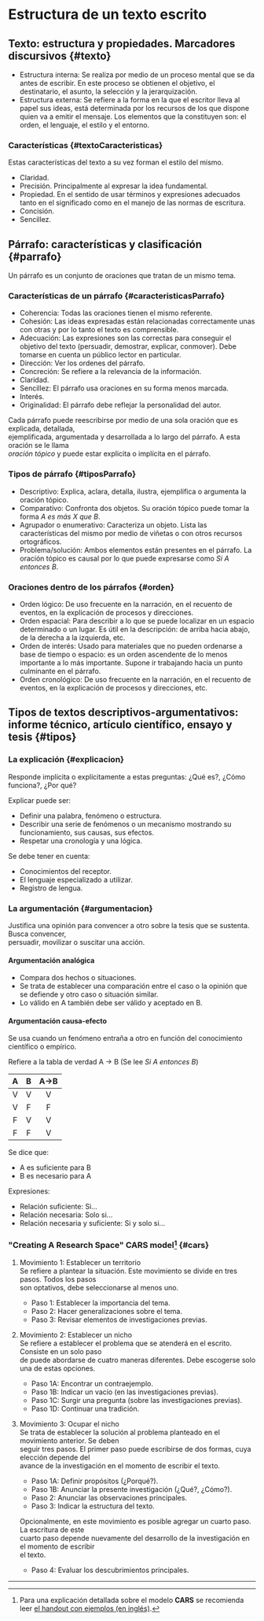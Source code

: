 # Estructura de un texto escrito

## Texto: estructura y propiedades. Marcadores discursivos {#texto}

* Estructura interna: Se realiza por medio de un  proceso mental que se da antes de escribir. En
  este  proceso  se  obtienen el  objetivo,  el  destinatario,  el  asunto, la  selección  y  la
  jerarquización.
* Estructura externa: Se refiere a la forma en la que el escritor lleva al papel sus ideas, está
  determinada por los  recursos de los que dispone  quien va a emitir el  mensaje. Los elementos
  que la constituyen son: el orden, el lenguaje, el estilo y el entorno.

### Características {#textoCaracteristicas}

Estas características del texto a su vez forman el estilo del mismo.

* Claridad.
* Precisión. Principalmente al expresar la idea fundamental.
* Propiedad. En el sentido de usar términos y expresiones adecuados tanto en el significado como
  en el manejo de las normas de escritura.
* Concisión.
* Sencillez.

## Párrafo: características y clasificación {#parrafo}

Un párrafo es un conjunto de oraciones que tratan de un mismo tema.

### Características de un párrafo {#caracteristicasParrafo}

* Coherencia: Todas las oraciones tienen el mismo referente.
* Cohesión: Las ideas expresadas están relacionadas  correctamente unas con otras y por lo tanto
  el texto es comprensible.
* Adecuación: Las expresiones son las correctas para conseguir el objetivo del texto \(persuadir,
  demostrar, explicar, conmover\).  Debe tomarse en cuenta un público lector en particular.
* Dirección: Ver los ordenes del párrafo.
* Concreción: Se refiere a la relevancia de la información.
* Claridad.
* Sencillez: El párrafo usa oraciones en su forma menos marcada.
* Interés.
* Originalidad: El párrafo debe reflejar la personalidad del autor.

Cada párrafo  puede reescribirse  por medio  de una  sola oración  que es  explicada, detallada,  
ejemplificada, argumentada y  desarrollada a lo largo  del párrafo.  A esta oración  se le llama  
_oración tópico_ y puede estar explicita o implícita en el párrafo.

### Tipos de párrafo {#tiposParrafo}

* Descriptivo: Explica, aclara, detalla, ilustra, ejemplifica o argumenta la oración tópico.
* Comparativo: Confronta dos objetos. Su oración tópico puede tomar la forma _A es más X que B_.
* Agrupador o enumerativo: Caracteriza un objeto.  Lista las características del mismo por medio
  de viñetas o con otros recursos ortográficos.
* Problema/solución: Ambos elementos están presentes en el párrafo.  La oración tópico es causal
  por lo que puede expresarse como _Si A entonces B_.

### Oraciones dentro de los párrafos {#orden}

* Orden lógico: De  uso frecuente en la narración, en el recuento  de eventos, en la explicación
  de procesos y direcciones.
* Orden  espacial: Para describir  a lo que  se puede localizar en  un espacio determinado  o un
  lugar. Es útil en la descripción: de arriba hacia abajo, de la derecha a la izquierda, etc.
* Orden de interés: Usado para materiales que no pueden ordenarse a base de tiempo o espacio: es
  un orden ascendente de lo menos importante a lo más importante.  Supone ir trabajando hacia un
  punto culminante en el párrafo.
* Orden cronológico:  De uso  frecuente en  la narración,  en el  recuento de  eventos, en  la
  explicación de procesos y direcciones, etc.

## Tipos de textos descriptivos-argumentativos: informe técnico, artículo científico, ensayo y tesis {#tipos}

### La explicación {#explicacion}

Responde implícita o explícitamente a estas preguntas: ¿Qué es?, ¿Cómo funciona?, ¿Por qué?

Explicar puede ser:

* Definir una palabra, fenómeno o estructura.
* Describir una serie de fenómenos o un mecanismo mostrando su funcionamiento, sus causas, sus efectos.
* Respetar una cronología y una lógica.

Se debe tener en cuenta:

* Conocimientos del receptor.
* El lenguaje especializado a utilizar.
* Registro de lengua.

### La argumentación {#argumentacion}

Justifica una  opinión para convencer a  otro sobre la  tesis que se sustenta.  Busca convencer,  
persuadir, movilizar o suscitar una acción.

#### Argumentación analógica

* Compara dos hechos o situaciones.
* Se trata de establecer una comparación entre el  caso o la opinión que se defiende y otro caso
  o situación similar.
* Lo válido en A también debe ser válido y aceptado en B.

#### Argumentación causa-efecto

Se usa cuando un fenómeno entraña a otro en función del conocimiento científico o empírico.

Refiere a la tabla de verdad A -&gt; B \(Se lee _Si A entonces B_\)

| A | B | A-&gt;B |
| :---: | :---: | :---: |
| V | V | V |
| V | F | F |
| F | V | V |
| F | F | V |

Se dice que:

* A es suficiente para B
* B es necesario para A

Expresiones:

* Relación suficiente: Si...
* Relación necesaria: Solo si...
* Relación necesaria y suficiente: Si y solo si...

### "Creating A Research Space" **CARS** model[^1] {#cars}

1. Movimiento 1: Establecer un territorio  
   Se refiere a plantear la situación. Este movimiento  se divide en tres pasos. Todos los pasos  
   son optativos, debe seleccionarse al menos uno.

   * Paso 1: Establecer la importancia del tema.
   * Paso 2: Hacer generalizaciones sobre el tema.
   * Paso 3: Revisar elementos de investigaciones previas.

2. Movimiento 2: Establecer un nicho  
   Se refiere a establecer  el problema que se atenderá en el escrito.  Consiste en un solo paso  
   de puede abordarse de cuatro maneras diferentes. Debe escogerse solo una de estas opciones.

   * Paso 1A: Encontrar un contraejemplo.
   * Paso 1B: Indicar un vacío \(en las investigaciones previas\).
   * Paso 1C: Surgir una pregunta \(sobre las investigaciones previas\).
   * Paso 1D: Continuar una tradición.

3. Movimiento 3: Ocupar el nicho  
   Se trata de establecer la solución al problema planteado en el movimiento anterior.  Se deben  
   seguir tres pasos. El  primer paso puede escribirse de dos formas,  cuya elección depende del  
   avance de la investigación en el momento de escribir el texto.

   * Paso 1A: Definir propósitos \(¿Porqué?\).
   * Paso 1B: Anunciar la presente investigación \(¿Qué?, ¿Cómo?\).
   * Paso 2: Anunciar las observaciones principales.
   * Paso 3: Indicar la estructura del texto.

   Opcionalmente, en  este movimiento es  posible agregar un cuarto  paso. La escritura  de este  
   cuarto paso depende nuevamente  del desarrollo de la investigación en  el momento de escribir  
   el texto.

   * Paso 4: Evaluar los descubrimientos principales.

---

[^1]:   Para   una   explicación   detallada    sobre   el   modelo   **CARS**   se   recomienda leer [el handout con ejemplos \(en inglés\)](http://www.cs.tut.fi/kurssit/SGN-16006/academic_writing/cars_model_handout.pdf).

